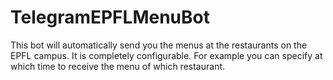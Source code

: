 # TelegramEPFLMenuBot
This bot will automatically send you the menus at the restaurants on the EPFL campus.
It is completely configurable. For example you can specify at which time to receive the menu of which restaurant.
